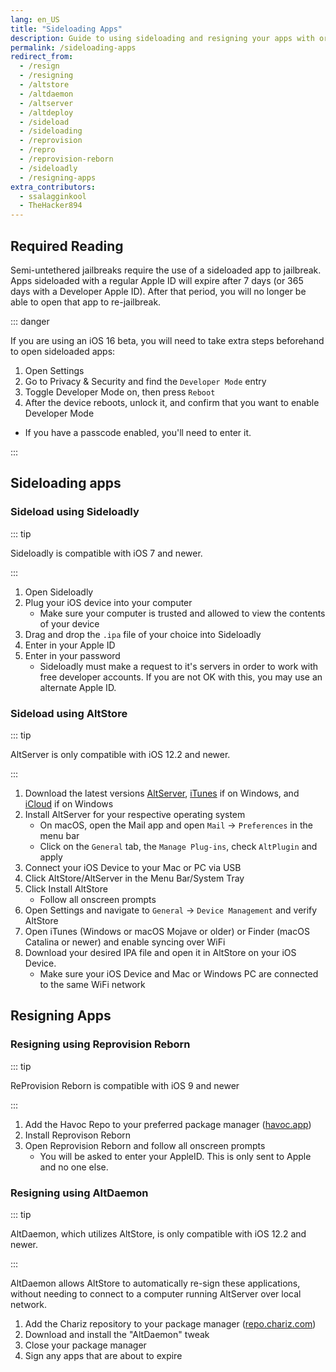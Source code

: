 ```yaml
---
lang: en_US
title: "Sideloading Apps"
description: Guide to using sideloading and resigning your apps with or without a computer
permalink: /sideloading-apps
redirect_from:
  - /resign
  - /resigning
  - /altstore
  - /altdaemon
  - /altserver
  - /altdeploy
  - /sideload
  - /sideloading
  - /reprovision
  - /repro
  - /reprovision-reborn
  - /sideloadly
  - /resigning-apps
extra_contributors:
  - ssalagginkool
  - TheHacker894
---
```


## Required Reading

Semi-untethered jailbreaks require the use of a sideloaded app to jailbreak. Apps sideloaded with a regular Apple ID will expire after 7 days (or 365 days with a Developer Apple ID). After that period, you will no longer be able to open that app to re-jailbreak.

::: danger

If you are using an iOS 16 beta, you will need to take extra steps beforehand to open sideloaded apps:

1. Open Settings
1. Go to Privacy & Security and find the `Developer Mode` entry
1. Toggle Developer Mode on, then press `Reboot`
1. After the device reboots, unlock it, and confirm that you want to enable Developer Mode
  - If you have a passcode enabled, you'll need to enter it.

:::

## Sideloading apps

### Sideload using Sideloadly

::: tip

Sideloadly is compatible with iOS 7 and newer.

:::

1. Open Sideloadly
1. Plug your iOS device into your computer
    - Make sure your computer is trusted and allowed to view the contents of your device
1. Drag and drop the `.ipa` file of your choice into Sideloadly
1. Enter in your Apple ID
1. Enter in your password
    - Sideloadly must make a request to it's servers in order to work with free developer accounts. If you are not OK with this, you may use an alternate Apple ID.

### Sideload using AltStore

<!--I will add AltStore 1.5 soon don't worry-->

::: tip

AltServer is only compatible with iOS 12.2 and newer.

:::

1. Download the latest versions [AltServer](http://altstore.io/), [iTunes](https://www.apple.com/itunes/download/win32) if on Windows, and [iCloud](https://secure-appldnld.apple.com/windows/061-91601-20200323-974a39d0-41fc-4761-b571-318b7d9205ed/iCloudSetup.exe) if on Windows
1. Install AltServer for your respective operating system
    - On macOS, open the Mail app and open `Mail` -> `Preferences` in the menu bar
    - Click on the `General` tab, the `Manage Plug-ins`, check `AltPlugin` and apply
1. Connect your iOS Device to your Mac or PC via USB
1. Click AltStore/AltServer in the Menu Bar/System Tray
1. Click Install AltStore
    - Follow all onscreen prompts
1. Open Settings and navigate to `General` -> `Device Management` and verify AltStore
1. Open iTunes (Windows or macOS Mojave or older) or Finder (macOS Catalina or newer) and enable syncing over WiFi
1. Download your desired IPA file and open it in AltStore on your iOS Device.
    - Make sure your iOS Device and Mac or Windows PC are connected to the same WiFi network

## Resigning Apps

### Resigning using Reprovision Reborn

::: tip

ReProvision Reborn is compatible with iOS 9 and newer

:::

1. Add the Havoc Repo to your preferred package manager ([havoc.app](https://havoc.app/))
1. Install Reprovison Reborn
1. Open Reprovision Reborn and follow all onscreen prompts
    - You will be asked to enter your AppleID. This is only sent to Apple and no one else.

### Resigning using AltDaemon

::: tip

AltDaemon, which utilizes AltStore, is only compatible with iOS 12.2 and newer.

:::

AltDaemon allows AltStore to automatically re-sign these applications, without needing to connect to a computer running AltServer over local network.

1. Add the Chariz repository to your package manager ([repo.chariz.com](https://repo.chariz.com/))
1. Download and install the "AltDaemon" tweak
1. Close your package manager
1. Sign any apps that are about to expire
